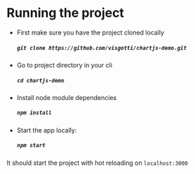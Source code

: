 # Running the project

- First make sure you have the project cloned locally
    ##### `git clone https://github.com/visgotti/chartjs-demo.git`

- Go to project directory in your cli
    ##### `cd chartjs-demo`

- Install node module dependencies
    ##### `npm install`

- Start the app locally:
    ##### `npm start`


It should start the project with hot reloading on `localhost:3000`
